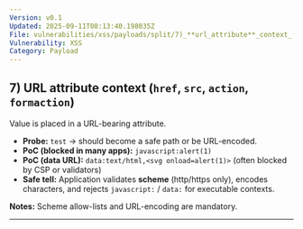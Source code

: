 ```yaml
---
Version: v0.1
Updated: 2025-09-11T08:13:40.198035Z
File: vulnerabilities/xss/payloads/split/7)_**url_attribute**_context_(`href`,_`src`,_`action`,_`formaction`).md
Vulnerability: XSS
Category: Payload
---
```

## 7) **URL attribute** context (`href`, `src`, `action`, `formaction`)
Value is placed in a URL-bearing attribute.

- **Probe:** `test` → should become a safe path or be URL-encoded.
- **PoC (blocked in many apps):** `javascript:alert(1)`
- **PoC (data URL):** `data:text/html,<svg onload=alert(1)>` (often blocked by CSP or validators)
- **Safe tell:** Application validates **scheme** (http/https only), encodes characters, and rejects `javascript:` / `data:` for executable contexts.

**Notes:** Scheme allow-lists and URL-encoding are mandatory.

---